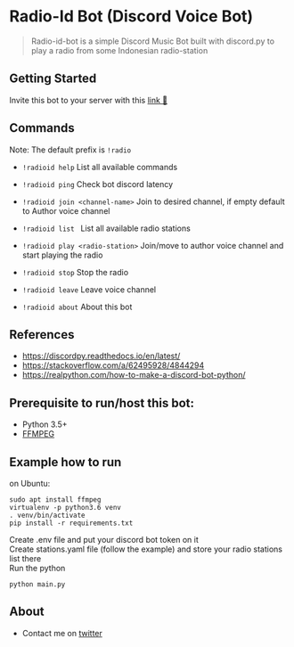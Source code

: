 # Radio-Id Bot (Discord Voice Bot)

> Radio-id-bot is a simple Discord Music Bot built with discord.py to play a radio from some Indonesian radio-station

## Getting Started

Invite this bot to your server with this [link 🔗](https://discord.com/api/oauth2/authorize?client_id=777757482687922198&permissions=8&scope=bot)

## Commands

Note: The default prefix is `!radio`

* `!radioid help`
List all available commands

* `!radioid ping`
Check bot discord latency

* `!radioid join <channel-name>`
Join to desired channel, if empty default to Author voice channel

* `!radioid list `
List all available radio stations

* `!radioid play <radio-station>`
Join/move to author voice channel and start playing the radio

* `!radioid stop`
Stop the radio

* `!radioid leave`
Leave voice channel

* `!radioid about`
About this bot

## References
* https://discordpy.readthedocs.io/en/latest/
* https://stackoverflow.com/a/62495928/4844294
* https://realpython.com/how-to-make-a-discord-bot-python/

## Prerequisite to run/host this bot:
* Python 3.5+
* [FFMPEG](https://ffmpeg.org/download.html)

## Example how to run
on Ubuntu:

    sudo apt install ffmpeg
    virtualenv -p python3.6 venv
    . venv/bin/activate
    pip install -r requirements.txt

Create .env file and put your discord bot token on it\
Create stations.yaml file (follow the example) and store your radio stations list there\
Run the python

    python main.py
    
## About

* Contact me on [twitter](https://twitter.com/adifahmii)
